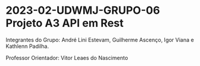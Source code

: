 # 2023-02-UDWMJ-GRUPO-06 Projeto A3 API em Rest
Integrantes do Grupo: André Lini Estevam, Guilherme Ascenço, Igor Viana e Kathlenn Padilha.

Professor Orientador: Vitor Leaes do Nascimento
